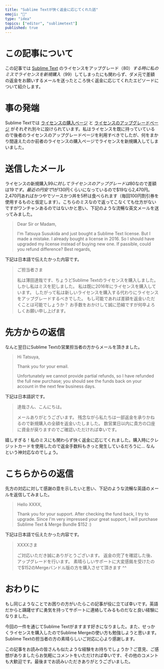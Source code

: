 ```yaml
---
title: "Sublime Textが快く返金に応じてくれた話"
emoji: "🥰"
type: "idea"
topics: ["editor", "sublimetext"]
published: true
---
```


# この記事について

この記事では [Sublime Text](https://www.sublimetext.com/) のライセンスをアップグレード（$80）する時に私のミスでライセンスを新規購入（$99）してしまったにも関わらず、ダメ元で差額の返金をお願いするメールを送ったところ快く返金に応じてくれたエピソードについて紹介します。



# 事の発端

Sublime Textでは [ライセンスの購入ページ](https://www.sublimehq.com/store/text) と [ライセンスのアップグレードページ](https://www.sublimehq.com/store/upgrade) がそれぞれ別々に設けられています。私はライセンスを既に持っていているので後者のライセンスのアップグレードページを利用すべきでしたが、何をまかり間違えたのか前者のライセンスの購入ページでライセンスを新規購入してしまいました。



# 送信したメール

ライセンスの新規購入$99に対してライセンスのアップグレードは$80なので差額は$19です。最近の円安で$1が130円くらいになっているので$19なら2,470円。2,470円あればかつやでソースかつ丼を5杯は食べられます（毎回100円割引券を使用するものと仮定します）。こちらのミスなので返ってこなくても仕方がないですがワンチャンあるのではないかと思い、下記のような流暢な英文メールを送ってみました。

> Dear Sir or Madam,
> 
> I'm Tatsuya Susukida and just bought a Sublime Text license.
> But I made a mistake.
> I already bought a license in 2016.
> So I should have upgraded my license instead of buying new one.
> If passible, could you refund difference?
> Best regards,

下記は日本語で伝えたかった内容です。

> ご担当者さま
> 
> 私は薄田達哉です、ちょうどSublime Textのライセンスを購入しました。
> しかし私はミスを犯しました。
> 私は既に2016年にライセンスを購入しています。
> したがって私は新しいライセンスを購入する代わりにライセンスをアップグレードするべきでした。
> もし可能であれば差額を返金いただくことは可能でしょうか？
> お手数をおかけして誠に恐縮ですが何卒よろしくお願い申し上げます。



# 先方からの返信

なんと翌日にSublime Textの営業担当者の方からメールを頂きました。

> Hi Tatsuya,
> 
> Thank you for your email.
> 
> Unfortunately we cannot provide partial refunds, so I have refunded the full new purchase; you should see the funds back on your account in the next few business days.

下記は日本語訳です。

> 達哉さん、こんにちは。
> 
> メールありがとうございます。
> 残念ながら私たちは一部返金を承りかねるので新規購入の全額を返金いたしました。
> 数営業日以内に貴方の口座に資金が戻りますのでご確認いただければ幸いです。

嬉しすぎる！私のミスにも関わらず快く返金に応じてくれました。購入時にクレジットカードを使用したので返金手数料もきっと発生しているだろうに... なんという神対応なのでしょう。



# こちらからの返信

先方の対応に対して感謝の意を示したいと思い、下記のような流暢な英語のメールを返信してみました。

> Hello XXXX,
> 
> Thank you for your support.
> After checking the fund back, I try to upgrade.
> Since I'm very impressed your great support, I will purchase Sublime Text & Merge Bundle $152 :)

下記は日本語で伝えたかった内容です。

> XXXXさま
> 
> ご対応いただき誠にありがとうございます。
> 返金の完了を確認した後、アップグレードを行います。
> 素晴らしいサポートに大変感銘を受けたので$152のMergeバンドル版の方を購入させて頂きます ^^



# おわりに

もし同じようなことでお困りの方がいたらこの記事が役に立てば幸いです。英語だからと躊躇せずに勇気を持ってサポートに連絡してみるものだなと良い経験になりました。

今回の一件を通じてSublime Textがますます好きになりました。また、せっかくライセンスを購入したのでSublime Mergeの使い方も勉強しようと思います。Sublime Textの担当者の方の素晴らしいご対応に心より感謝します。

この記事をお読みの皆さんも似たような経験をお持ちでしょうか？ご意見、ご感想がありましたらお気軽にコメントをいただければ幸いです、その他のコメントも大歓迎です。最後までお読みいただきありがとうございました。
